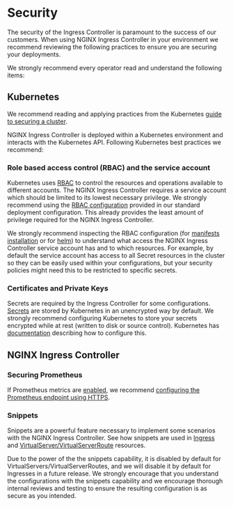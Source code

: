 # Security

The security of the Ingress Controller is paramount to the success of our customers. When using NGINX Ingress Controller in your environment we recommend reviewing the following practices to ensure you are securing your deployments.

We strongly recommend every operator read and understand the following items:

## Kubernetes

We recommend reading and applying practices from the Kubernetes [guide to securing a cluster](https://kubernetes.io/docs/tasks/administer-cluster/securing-a-cluster/).

NGINX Ingress Controller is deployed within a Kubernetes environment and interacts with the Kubernetes API. Following Kubernetes best practices we recommend:

### Role based access control (RBAC) and the service account

Kubernetes uses [RBAC](https://kubernetes.io/docs/reference/access-authn-authz/rbac/) to control the resources and operations available to different accounts.
The NGINX Ingress Controller requires a service account which should be limited to its lowest necessary privilege.
We strongly recommend using the [RBAC configuration](https://github.com/nginxinc/kubernetes-ingress/blob/master/deployments/rbac/rbac.yaml) provided in our standard deployment configuration.
This already provides the least amount of privilege required for the NGINX Ingress Controller.

We strongly recommend inspecting the RBAC configuration (for [manifests installation](https://github.com/nginxinc/kubernetes-ingress/blob/master/deployments/rbac/rbac.yaml)
or for [helm](https://github.com/nginxinc/kubernetes-ingress/blob/master/deployments/helm-chart/templates/rbac.yaml))
to understand what access the NGINX Ingress Controller service account has and to which resources.
For example, by default the service account has access to all Secret resources in the cluster so they can be easily used within your configurations, but your security policies might need this to be restricted to specific secrets.

### Certificates and Private Keys

Secrets are required by the Ingress Controller for some configurations.
[Secrets](https://kubernetes.io/docs/concepts/configuration/secret/) are stored by Kubernetes in an unencrypted way by default.
We strongly recommend configuring Kubernetes to store your secrets encrypted while at rest (written to disk or source control).
Kubernetes has [documentation](https://kubernetes.io/docs/tasks/administer-cluster/encrypt-data/) describing how to configure this.

## NGINX Ingress Controller

### Securing Prometheus

If Prometheus metrics are [enabled](/nginx-ingress-controller/configuration/global-configuration/command-line-arguments/#cmdoption-enable-prometheus-metrics),
we recommend [configuring the Prometheus endpoint using HTTPS](/nginx-ingress-controller/configuration/global-configuration/command-line-arguments/#cmdoption-prometheus-tls-secret).

### Snippets

Snippets are a powerful feature necessary to implement some scenarios with the NGINX Ingress Controller. See how snippets are used in
[Ingress](/nginx-ingress-controller/configuration/ingress-resources/advanced-configuration-with-snippets/) and [VirtualServer/VirtualServerRoute](/nginx-ingress-controller/configuration/virtualserver-and-virtualserverroute-resources/#using-snippets) resources.

Due to the power of the the snippets capability, it is disabled by default for VirtualServers/VirtualServerRoutes, and we will disable it by default for Ingresses in a future release. We strongly encourage that you understand the configurations with the snippets capability and we encourage thorough internal reviews and testing to ensure the resulting configuration is as secure as you intended.
